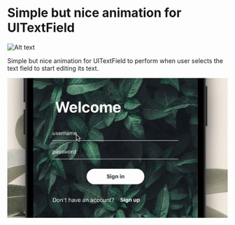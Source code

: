 # Simple but nice animation for UITextField


![ Alt text](textfield-animation.gif) [](textfield-animation.gif)

Simple but nice animation for UITextField to perform when user selects the text field to start editing its text.

![ Alt text](textfield-animation-zoom.gif) [](textfield-animation-zoom.gif)
